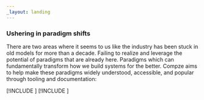 ```yaml
---
_layout: landing
---
```


<div id="start-page">

<div>

### Ushering in paradigm shifts
There are two areas where it seems to us like the industry has been stuck in old models for more than a decade. Failing to realize and leverage the potential of paradigms that are already here. Paradigms which can fundamentally transform how we build systems for the better. Compze aims to help make these paradigms widely understood, accessible, and popular through tooling and documentation:

</div>

<div class="grid">

[!INCLUDE [](index/semantic-events.md)]
[!INCLUDE [](index/hypermedia-apis.md)]

</div>


</div>